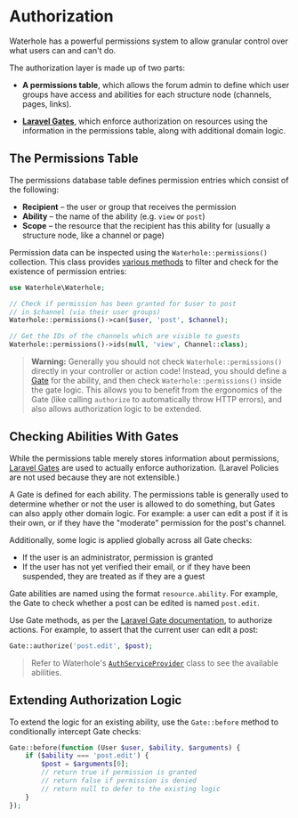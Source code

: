 # Authorization

Waterhole has a powerful permissions system to allow granular control over what users can and can't do.

The authorization layer is made up of two parts:

-   **A permissions table**, which allows the forum admin to define which user groups have access and abilities for each structure node (channels, pages, links).

-   **[Laravel Gates](https://laravel.com/docs/10.x/authorization#gates)**, which enforce authorization on resources using the information in the permissions table, along with additional domain logic.

## The Permissions Table

The permissions database table defines permission entries which consist of the following:

-   **Recipient** – the user or group that receives the permission
-   **Ability** – the name of the ability (e.g. `view` or `post`)
-   **Scope** – the resource that the recipient has this ability for (usually a structure node, like a channel or page)

Permission data can be inspected using the `Waterhole::permissions()` collection. This class provides [various methods](reference://Waterhole/Models/PermissionCollection.html) to filter and check for the existence of permission entries:

```php
use Waterhole\Waterhole;

// Check if permission has been granted for $user to post
// in $channel (via their user groups)
Waterhole::permissions()->can($user, 'post', $channel);

// Get the IDs of the channels which are visible to guests
Waterhole::permissions()->ids(null, 'view', Channel::class);
```

> **Warning:** Generally you should not check `Waterhole::permissions()` directly in your controller or action code! Instead, you should define a [Gate](#extending-authorization-logic) for the ability, and then check `Waterhole::permissions()` inside the gate logic. This allows you to benefit from the ergonomics of the Gate (like calling `authorize` to automatically throw HTTP errors), and also allows authorization logic to be extended.

## Checking Abilities With Gates

While the permissions table merely stores information about permissions, [Laravel Gates](https://laravel.com/docs/10.x/authorization#gates) are used to actually enforce authorization. (Laravel Policies are not used because they are not extensible.)

A Gate is defined for each ability. The permissions table is generally used to determine whether or not the user is allowed to do something, but Gates can also apply other domain logic. For example: a user can edit a post if it is their own, or if they have the "moderate" permission for the post's channel.

Additionally, some logic is applied globally across all Gate checks:

-   If the user is an administrator, permission is granted
-   If the user has not yet verified their email, or if they have been suspended, they are treated as if they are a guest

Gate abilities are named using the format `resource.ability`. For example, the Gate to check whether a post can be edited is named `post.edit`.

Use Gate methods, as per the [Laravel Gate documentation](https://laravel.com/docs/10.x/authorization#authorizing-actions-via-gates), to authorize actions. For example, to assert that the current user can edit a post:

```php
Gate::authorize('post.edit', $post);
```

> Refer to Waterhole's [`AuthServiceProvider`](https://github.com/waterholeforum/core/blob/main/src/Providers/AuthServiceProvider.php) class to see the available abilities.

## Extending Authorization Logic

To extend the logic for an existing ability, use the `Gate::before` method to conditionally intercept Gate checks:

```php
Gate::before(function (User $user, $ability, $arguments) {
    if ($ability === 'post.edit') {
        $post = $arguments[0];
        // return true if permission is granted
        // return false if permission is denied
        // return null to defer to the existing logic
    }
});
```
